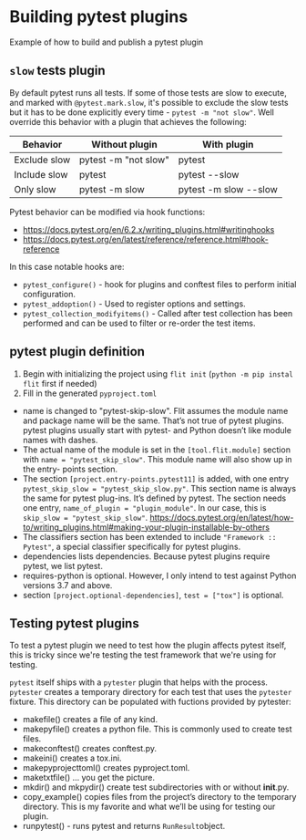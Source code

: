 # Building pytest plugins

Example of how to build and publish a pytest plugin

## `slow` tests plugin

By default pytest runs all tests. If some of those tests are slow to execute,
and marked with `@pytest.mark.slow`, it's possible to exclude the slow tests
but it has to be done explicitly every time - `pytest -m "not slow"`.
Well override this behavior with a plugin that achieves the following:

|Behavior    |Without plugin      |With plugin          |
|------------|--------------------|---------------------|
|Exclude slow|pytest -m "not slow"|pytest               |
|Include slow|pytest              |pytest --slow        |
|Only slow   |pytest -m slow      |pytest -m slow --slow|


Pytest behavior can be modified via hook functions:

* https://docs.pytest.org/en/6.2.x/writing_plugins.html#writinghooks
* https://docs.pytest.org/en/latest/reference/reference.html#hook-reference

In this case notable hooks are:
* `pytest_configure()` - hook for plugins and conftest files to perform initial configuration.
* `pytest_addoption()` - Used to register options and settings.
* `pytest_collection_modifyitems()` - Called after test collection has been performed and can
  be used to filter or re-order the test items.


## pytest plugin definition

1. Begin with initializing the project using `flit init` (`python -m pip instal flit` first if needed)
2. Fill in the generated `pyproject.toml`
* name is changed to "pytest-skip-slow". Flit assumes the module name and
  package name will be the same. That’s not true of pytest plugins. pytest
  plugins usually start with pytest- and Python doesn’t like module names
  with dashes.
* The actual name of the module is set in the `[tool.flit.module]` section with
  `name = "pytest_skip_slow"`. This module name will also show up in the entry-
  points section.
* The section `[project.entry-points.pytest11]` is added, with one entry `pytest_skip_slow = "pytest_skip_slow.py"`.
  This section name is always the same for pytest plug-ins. It’s defined by pytest.
  The section needs one entry, `name_of_plugin = "plugin_module"`.
  In our case, this is `skip_slow = "pytest_skip_slow"`.
  https://docs.pytest.org/en/latest/how-to/writing_plugins.html#making-your-plugin-installable-by-others
* The classifiers section has been extended to include `"Framework :: Pytest"`, a
  special classifier specifically for pytest plugins.
* dependencies lists dependencies. Because pytest plugins require pytest, we list pytest.
* requires-python is optional. However, I only intend to test against Python versions 3.7 and above.
* section `[project.optional-dependencies]`, `test = ["tox"]` is optional.

## Testing pytest plugins

To test a pytest plugin we need to test how the plugin affects pytest itself, this is tricky
since we're testing the test framework that we're using for testing.

`pytest` itself ships with a `pytester` plugin that helps with the process.
`pytester` creates a temporary directory for each test that uses the `pytester` fixture.
This directory can be populated with fuctions provided by pytester:
* makefile() creates a file of any kind.
* makepyfile() creates a python file. This is commonly used to create test files.
* makeconftest() creates conftest.py.
* makeini() creates a tox.ini.
* makepyprojecttoml() creates pyproject.toml.
* maketxtfile() … you get the picture.
* mkdir() and mkpydir() create test subdirectories with or without __init__.py.
* copy_example() copies files from the project’s directory to the temporary
  directory. This is my favorite and what we’ll be using for testing our plugin.
* runpytest() - runs pytest and returns `RunResult`object.
